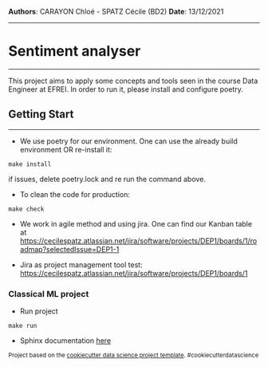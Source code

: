 **Authors**: CARAYON Chloé - SPATZ Cécile (BD2)
**Date**: 13/12/2021
___
# Sentiment analyser
___

This project aims to apply some concepts and tools seen in the course Data Engineer at EFREI.
In order to run it, please install and configure poetry.

## Getting Start
---

- We use poetry for our environment. 
One can use the already build environment OR re-install it:
``` 
make install
```
if issues, delete poetry.lock and re run the command above.


- To clean the code for production:
``` 
make check
```


- We work in agile method and using jira.
One can find our Kanban table at 
https://cecilespatz.atlassian.net/jira/software/projects/DEP1/boards/1/roadmap?selectedIssue=DEP1-1 

- Jira as project management tool test: 
https://cecilespatz.atlassian.net/jira/software/projects/DEP1/boards/1


###  Classical ML project
- Run project
``` 
make run
```

- Sphinx documentation [here](https://github.com/ChloeCarayon/Sentiment_analyser_app/blob/master/docs/build/html/index.html)

<p><small>Project based on the <a target="_blank" href="https://drivendata.github.io/cookiecutter-data-science/">cookiecutter data science project template</a>. #cookiecutterdatascience</small></p>
